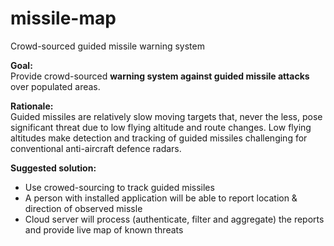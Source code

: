 # missile-map
Crowd-sourced guided missile warning system

**Goal:**<br>
  Provide crowd-sourced **warning system against guided missile attacks** over populated areas.

**Rationale:**<br>
  Guided missiles are relatively slow moving targets that, never the less, pose significant threat due to low flying altitude and route changes.
  Low flying altitudes make detection and tracking of guided missiles challenging for conventional anti-aircraft defence radars.

**Suggested solution:**<br>
* Use crowed-sourcing to track guided missiles
* A person with installed application will be able to report location & direction of observed missle
* Cloud server will process (authenticate, filter and aggregate) the reports and provide live map of known threats
